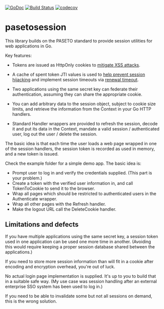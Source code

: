 [![GoDoc](https://godoc.org/github.com/lpar/pasetosession?status.svg)](https://godoc.org/github.com/lpar/pasetosession)
[![Build Status](https://travis-ci.org/lpar/pasetosession.svg?branch=trunk)](https://travis-ci.org/lpar/pasetosession)
[![codecov](https://codecov.io/gh/lpar/pasetosession/branch/trunk/graph/badge.svg)](https://codecov.io/gh/lpar/pasetosession)

# pasetosession

This library builds on the PASETO standard to provide session utilities for web applications in Go.

Key features:

 - Tokens are issued as HttpOnly cookies to [mitigate XSS attacks][1].

 - A cache of spent token JTI values is used to [help prevent session hijacking][2] and 
 implement session timeouts via [renewal timeout][3].

 - Two applications using the same secret key can federate their
 authentication, assuming they can share the appropriate cookie.

 - You can add arbitrary data to the session object, subject to cookie size
limits, and retrieve the information from the Context in your Go HTTP
handlers.

 - Standard Handler wrappers are provided to refresh the session, decode it and put its data in the Context, mandate a valid session / authenticated user, log out the user / delete the session.

The basic idea is that each time the user loads a web page wrapped in one of the session handlers, the session token is recorded as used in memory, and a new token is issued.

Check the example folder for a simple demo app. The basic idea is:

 - Prompt user to log in and verify the credentials supplied. (This part is your problem.)
 - Create a token with the verified user information in, and call TokenToCookie to send it to the
   browser.
 - Wrap all pages which should be restricted to authenticated users in the Authenticate wrapper.
 - Wrap all other pages with the Refresh handler.
 - Make the logout URL call the DeleteCookie handler.

## Limitations and defects

If you have multiple applications using the same secret key, a session token used in one application can be used one more time in another. (Avoiding this would require keeping a proper
session database shared between the applications.)

If you need to store more session information than will fit in a cookie after encoding and encryption overhead, you're out of luck.

No actual login page implementation is supplied. It's up to you to build that in a suitable safe way. (My use case was session handling after an external enterprise SSO system
has been used to log in.)

If you need to be able to invalidate some but not all sessions on demand, this is the wrong solution.

 [1]: https://www.owasp.org/index.php/HttpOnly
 [2]: https://www.owasp.org/index.php/Session_fixation
 [3]: https://www.owasp.org/index.php/Session_Management_Cheat_Sheet#Renewal_Timeout
